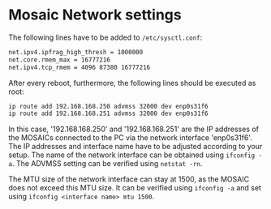# Mosaic Network settings

The following lines have to be added to `/etc/sysctl.conf`:
```sh
net.ipv4.ipfrag_high_thresh = 1000000
net.core.rmem_max = 16777216
net.ipv4.tcp_rmem = 4096 87380 16777216
```

After every reboot, furthermore, the following lines should be executed as root:
```sh
ip route add 192.168.168.250 advmss 32000 dev enp0s31f6
ip route add 192.168.168.251 advmss 32000 dev enp0s31f6
```
In this case, '192.168.168.250' and '192.168.168.251' are the IP addresses of the MOSAICs connected to the PC via the network interface 'enp0s31f6'. The IP addresses and interface name have to be adjusted according to your setup. The name of the network interface can be obtained using `ifconfig -a`. The ADVMSS setting can be verified using `netstat -rn`.

The MTU size of the network interface can stay at 1500, as the MOSAIC does not exceed this MTU size. It can be verified using `ifconfig -a` and set using `ifconfig <interface name> mtu 1500`.
